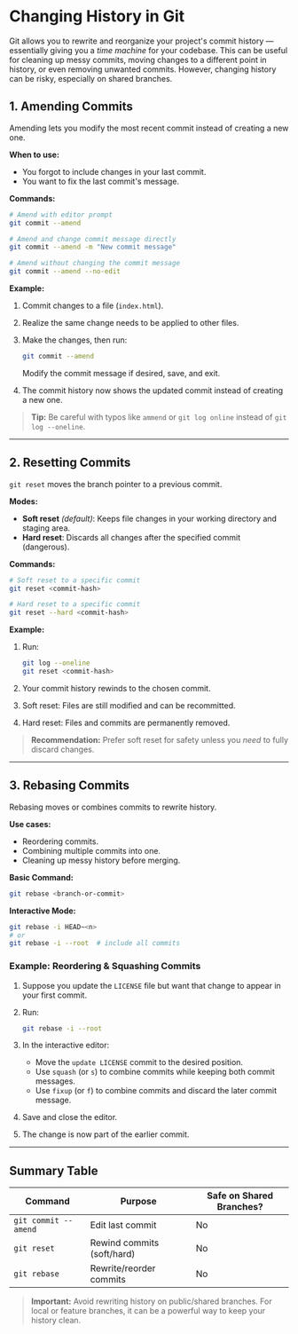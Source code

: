 # Changing History in Git

Git allows you to rewrite and reorganize your project's commit history — essentially giving you a *time machine* for your codebase. This can be useful for cleaning up messy commits, moving changes to a different point in history, or even removing unwanted commits. However, changing history can be risky, especially on shared branches.

## 1. Amending Commits

Amending lets you modify the most recent commit instead of creating a new one.

**When to use:**

* You forgot to include changes in your last commit.
* You want to fix the last commit's message.

**Commands:**

```bash
# Amend with editor prompt
git commit --amend

# Amend and change commit message directly
git commit --amend -m "New commit message"

# Amend without changing the commit message
git commit --amend --no-edit
```

**Example:**

1. Commit changes to a file (`index.html`).
2. Realize the same change needs to be applied to other files.
3. Make the changes, then run:

   ```bash
   git commit --amend
   ```

   Modify the commit message if desired, save, and exit.
4. The commit history now shows the updated commit instead of creating a new one.

> **Tip:** Be careful with typos like `ammend` or `git log online` instead of `git log --oneline`.

---

## 2. Resetting Commits

`git reset` moves the branch pointer to a previous commit.

**Modes:**

* **Soft reset** *(default)*: Keeps file changes in your working directory and staging area.
* **Hard reset**: Discards all changes after the specified commit (dangerous).

**Commands:**

```bash
# Soft reset to a specific commit
git reset <commit-hash>

# Hard reset to a specific commit
git reset --hard <commit-hash>
```

**Example:**

1. Run:

   ```bash
   git log --oneline
   git reset <commit-hash>
   ```
2. Your commit history rewinds to the chosen commit.
3. Soft reset: Files are still modified and can be recommitted.
4. Hard reset: Files and commits are permanently removed.

> **Recommendation:** Prefer soft reset for safety unless you *need* to fully discard changes.

---

## 3. Rebasing Commits

Rebasing moves or combines commits to rewrite history.

**Use cases:**

* Reordering commits.
* Combining multiple commits into one.
* Cleaning up messy history before merging.

**Basic Command:**

```bash
git rebase <branch-or-commit>
```

**Interactive Mode:**

```bash
git rebase -i HEAD~<n>
# or
git rebase -i --root  # include all commits
```

### Example: Reordering & Squashing Commits

1. Suppose you update the `LICENSE` file but want that change to appear in your first commit.
2. Run:

   ```bash
   git rebase -i --root
   ```
3. In the interactive editor:

   * Move the `update LICENSE` commit to the desired position.
   * Use `squash` (or `s`) to combine commits while keeping both commit messages.
   * Use `fixup` (or `f`) to combine commits and discard the later commit message.
4. Save and close the editor.
5. The change is now part of the earlier commit.

---

## Summary Table

| Command              | Purpose                    | Safe on Shared Branches? |
| -------------------- | -------------------------- | ------------------------ |
| `git commit --amend` | Edit last commit           | No                       |
| `git reset`          | Rewind commits (soft/hard) | No                       |
| `git rebase`         | Rewrite/reorder commits    | No                       |

> **Important:** Avoid rewriting history on public/shared branches. For local or feature branches, it can be a powerful way to keep your history clean.
